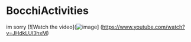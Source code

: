 # BocchiActivities
im sorry
[![Watch the video](![image](https://github.com/xxiam/BocchiActivities/assets/53455251/b1cb0bb6-7fb0-4b6b-8a1b-efd32f3eed6e)]
(https://www.youtube.com/watch?v=JHdkLUl3hxM)
